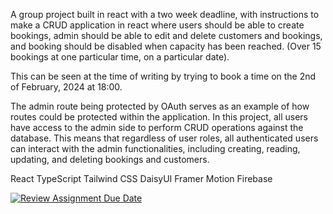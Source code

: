 A group project built in react with a two week deadline, with instructions to make a CRUD application in react where users should be able to create bookings, admin should be able to edit and delete customers and bookings, and booking should be disabled when capacity has been reached. (Over 15 bookings at one particular time, on a particular date). 

This can be seen at the time of writing by trying to book a time on the 2nd of February, 2024 at 18:00.

The admin route being protected by OAuth serves as an example of how routes could be protected within the application. In this project, all users have access to the admin side to perform CRUD operations against the database. This means that regardless of user roles, all authenticated users can interact with the admin functionalities, including creating, reading, updating, and deleting bookings and customers.

React
TypeScript
Tailwind CSS
DaisyUI
Framer Motion
Firebase



[![Review Assignment Due Date](https://classroom.github.com/assets/deadline-readme-button-24ddc0f5d75046c5622901739e7c5dd533143b0c8e959d652212380cedb1ea36.svg)](https://classroom.github.com/a/Twp4A4Nh)

